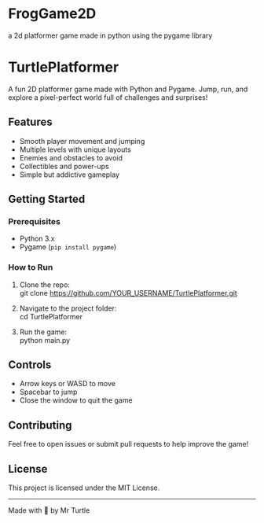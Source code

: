 # FrogGame2D
a 2d platformer game made in python using the pygame library 

# TurtlePlatformer

A fun 2D platformer game made with Python and Pygame. Jump, run, and explore a pixel-perfect world full of challenges and surprises!

## Features

- Smooth player movement and jumping  
- Multiple levels with unique layouts  
- Enemies and obstacles to avoid  
- Collectibles and power-ups  
- Simple but addictive gameplay

## Getting Started

### Prerequisites

- Python 3.x  
- Pygame (`pip install pygame`)

### How to Run

1. Clone the repo:  
   git clone https://github.com/YOUR_USERNAME/TurtlePlatformer.git

2. Navigate to the project folder:  
   cd TurtlePlatformer

3. Run the game:  
   python main.py

## Controls

- Arrow keys or WASD to move  
- Spacebar to jump  
- Close the window to quit the game

## Contributing

Feel free to open issues or submit pull requests to help improve the game!

## License

This project is licensed under the MIT License.

---

Made with 🐢 by Mr Turtle
